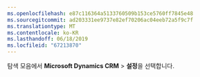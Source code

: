 ```yaml
---
ms.openlocfilehash: e87c116364a5133760509b153ce5760ff7845e48
ms.sourcegitcommit: ad203331ee9737e82ef70206ac04eeb72a5f9c7f
ms.translationtype: MT
ms.contentlocale: ko-KR
ms.lasthandoff: 06/18/2019
ms.locfileid: "67213870"
---
```

탐색 모음에서 **Microsoft Dynamics CRM** > **설정**을 선택합니다.